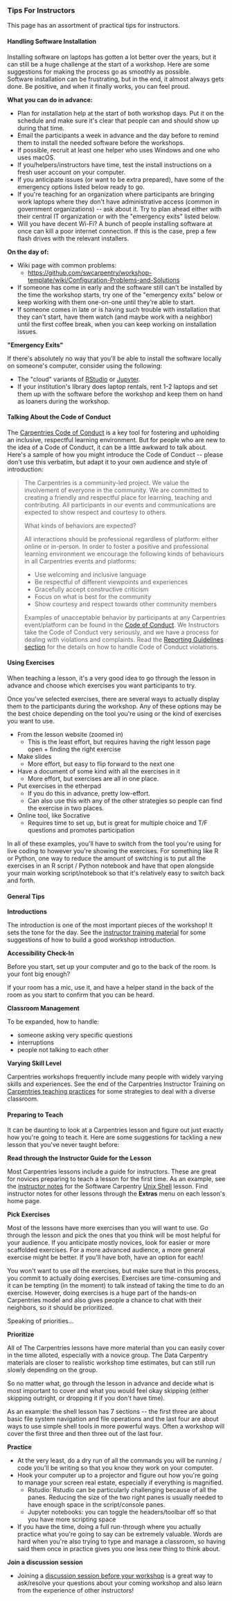 ### Tips For Instructors

This page has an assortment of practical tips for instructors.  

#### Handling Software Installation

Installing software on laptops has gotten a lot better over the years, but it can still be a huge challenge at the start of a workshop.  Here are some suggestions for making the process go as smoothly as possible.  
Software installation can be frustrating, but in the end, it almost always gets done.  Be positive, and when it finally works, you can feel proud.  

**What you can do in advance:**

* Plan for installation help at the start of both workshop days.  Put it on the schedule and make sure it's clear that people can and should show up during that time.  
* Email the participants a week in advance and the day before to remind them to install the needed software before the workshops.  
* If possible, recruit at least one helper who uses Windows and one who uses macOS.
* If you/helpers/instructors have time, test the install instructions on a fresh user account on your computer.
* If you anticipate issues (or want to be extra prepared), have some of the emergency options listed below ready to go.  
* If you're teaching for an organization where participants are bringing work laptops where they don't have administrative access (common in government organizations) -- ask about it.  Try to plan ahead either with their central IT organization or with the "emergency exits" listed below.  
* Will you have decent Wi-Fi?  A bunch of people installing software at once can kill a poor internet connection.  If this is the case, prep a few flash drives with the relevant installers.  

**On the day of:**

* Wiki page with common problems: 
	* https://github.com/swcarpentry/workshop-template/wiki/Configuration-Problems-and-Solutions
* If someone has come in early and the software still can't be installed by the time the workshop starts, try one of the "emergency exits" below or keep working with them one-on-one until they're able to start. 
* If someone comes in late or is having such trouble with installation that they can't start, have them watch (and maybe work with a neighbor) until the first coffee break, when you can keep working on installation issues.  

**"Emergency Exits"**

If there's absolutely no way that you'll be able to install the software locally on someone's computer, consider using the following: 

* The "cloud" variants of [RStudio](https://rstudio.cloud) or [Jupyter](http://jupyter.org/try).
* If your institution's library does laptop rentals, rent 1-2 laptops and set them up with the software before the workshop and keep them on hand as loaners during the workshop.  

#### Talking About the Code of Conduct

The [Carpentries Code of Conduct](https://docs.carpentries.org/topic_folders/policies/code-of-conduct.html) is a key tool for fostering and upholding an inclusive, respectful learning environment.  But for people who are new to the idea of a Code of Conduct, it can be a little awkward to talk about.  Here's a sample of how you might introduce the Code of Conduct -- please don't use this verbatim, but adapt it to your own audience and style of introduction: 

> The Carpentries is a community-led project. We value the involvement of everyone in the community. We are committed to creating a friendly and respectful place for learning, teaching and contributing. All participants in our events and communications are expected to show respect and courtesy to others.
> 
> What kinds of behaviors are expected?
>
> All interactions should be professional regardless of platform: either online or in-person. In order to foster a positive and professional learning environment we encourage the following kinds of behaviours in all Carpentries events and platforms:
>
> * Use welcoming and inclusive language
> * Be respectful of different viewpoints and experiences
> * Gracefully accept constructive criticism
> * Focus on what is best for the community
> * Show courtesy and respect towards other community members
> 
> Examples of unacceptable behavior by participants at any Carpentries event/platform can be found in the [Code of Conduct](https://docs.carpentries.org/topic_folders/policies/code-of-conduct.html#reporting-guidelines). We Instructors take the Code of Conduct very seriously, and we have a process for dealing with violations and complaints. Read the [Reporting Guidelines section](https://docs.carpentries.org/topic_folders/policies/code-of-conduct.html#reporting-guidelines) for the  details on how to handle Code of Conduct violations. 

#### Using Exercises

When teaching a lesson, it's a very good idea to go through the lesson in advance and choose which exercises you want participants to try.  

Once you've selected exercises, there are several ways to actually display them to the participants during the workshop.  Any of these options may be the best choice depending on the tool you're using or the kind of exercises you want to use.  

* From the lesson website (zoomed in)
	* This is the least effort, but requires having the right lesson page open + finding the right exercise
* Make slides
	* More effort, but easy to flip forward to the next one
* Have a document of some kind with all the exercises in it
	* More effort, but exercises are all in one place.  
* Put exercises in the etherpad
	* If you do this in advance, pretty low-effort.
	* Can also use this with any of the other strategies so people can find the exercise in two places.  
* Online tool, like Socrative
	* Requires time to set up, but is great for multiple choice and T/F questions and promotes participation

In all of these examples, you'll have to switch from the tool you're using for live coding to however you're showing the exercises.  For something like R or Python, one way to reduce the amount of switching is to put all the exercises in an R script / Python notebook and have that open alongside your main working script/notebook so that it's relatively easy to switch back and forth.  

#### General Tips

**Introductions**

The introduction is one of the most important pieces of the workshop!  It sets the tone for the day.  See the [instructor training material](https://carpentries.github.io/instructor-training/19-introductions/) for some suggestions of how to build a good workshop introduction.  

**Accessibility Check-In**

Before you start, set up your computer and go to the back of the room.  Is your font big enough?  

If your room has a mic, use it, and have a helper stand in the back of the room as you start to confirm that you can be heard.  

**Classroom Management**

To be expanded, how to handle: 
- someone asking very specific questions
- interruptions
- people not talking to each other

**Varying Skill Level**

Carpentries workshops frequently include many people with widely varying skills and experiences.  See the end of the Carpentries Instructor Training on [Carpentries teaching practices](https://carpentries.github.io/instructor-training/22-practices/) for some strategies to deal with a diverse classroom.  

#### Preparing to Teach

It can be daunting to look at a Carpentries lesson and figure out just exactly how you're going to teach it.  Here are some suggestions for tackling a new lesson that you've never taught before: 

**Read through the Instructor Guide for the Lesson**

Most Carpentries lessons include a guide for instructors. These are great for novices preparing to teach a lesson for the first time. As an example, see the [instructor notes](http://swcarpentry.github.io/shell-novice/guide/) for the Software Carpentry [Unix Shell](http://swcarpentry.github.io/shell-novice/) lesson. Find instructor notes for other lessons through the **Extras** menu on each lesson's home page. 

**Pick Exercises**

Most of the lessons have more exercises than you will want to use.  Go through the lesson and pick the ones that you think will be most helpful for your audience.  If you anticipate mostly novices, look for easier or more scaffolded exercises.  For a more advanced audience, a more general exercise might be better.  If you'll have both, have an option for each!  

You won't want to use *all* the exercises, but make sure that in this process, you commit to actually doing exercises.  Exercises are time-consuming and it can be tempting (in the moment) to talk instead of taking the time to do an exercise.  However, doing exercises is a huge part of the hands-on Carpentries model and also gives people a chance to chat with their neighbors, so it should be prioritized.  

Speaking of priorities...

**Prioritize**

All of The Carpentries lessons have more material than you can easily cover in the time alloted, especially with a novice group.  The Data Carpentry materials are closer to realistic workshop time estimates, but can still run slowly depending on the group.  

So no matter what, go through the lesson in advance and decide what is most important to cover and what you would feel okay skipping (either skipping outright, or dropping it if you don't have time).  

As an example: the shell lesson has 7 sections -- the first three are about basic file system navigation and file operations and the last four are about ways to use simple shell tools in more powerful ways.  Often a workshop will cover the first three and then three out of the last four.  

**Practice**

* At the very least, do a dry run of all the commands you will be running / code you'll be writing so that you know they work on your computer. 
* Hook your computer up to a projector and figure out how you're going to manage your screen real estate, especially if everything is magnified.
	* Rstudio: Rstudio can be particularly challenging because of all the panes.  Reducing the size of the two right panes is usually needed to have enough space in the script/console panes. 
	* Jupyter notebooks: you can toggle the headers/toolbar off so that you have more scripting space
* If you have the time, doing a full run-through where you actually practice what you're going to say can be extremely valuable.  Words are hard when you're also trying to type and manage a classroom, so having said them once in practice gives you one less new thing to think about.  

**Join a discussion session**

* Joining a [discussion session before your workshop](https://pad.carpentries.org/instructor-discussion) is a great way to ask/resolve your questions about your coming workshop and also learn from the experience of other instructors! 
